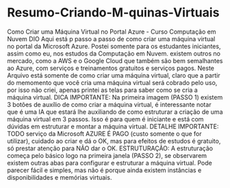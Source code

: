 # Resumo-Criando-M-quinas-Virtuais
Como Criar uma Máquina Virtual no Portal Azure - Curso Computação em Nuvem DIO
Aqui está p passo a passo de como criar uma máquina virtual no portal da Microsoft Azure. Postei somente para os estudantes iniciantes, assim como eu, nos estudos da Computação em Nuvem. existem outros no mercado, como a AWS e o Google Cloud que também são bem semalhantes ao Azure, com serviços e treinamentos gratuitos e serviços pagos. Neste Arquivo está somente de como criar uma máquina virtual, claro que a partir do memomento que você cria uma máquina virtual será cobrado pelo uso, por isso não criei, apenas printei as telas para saber como se cria a máquina virtual. 
DICA IMPORTANTE: Na primeira imagem (PASSO 1) existem 3 botões de auxílio de como criar a máquina virtual, é interessante notar que é uma IA que estará lhe auxiliando de como estruturar a criação de uma máquina virtual em 3 passos. Isso é para quem é iniciante e está com dúvidas em estruturar e montar a máquina virtual. 
DETALHE IMPORTANTE: TODO serviço da Microsoft AZURE É PAGO (custo somente o que for utilizar), cuidado ao criar e dá o OK, mas para efeitos de estudos é gratuito, só prestar atenção para NÃO dar o OK.
ESTRUTURAÇÃO: A estruturação começa pelo básico logo na primeira janela (PASSO 2), se observarem existem outras abas para configurar e estruturar a máquina virtual. Pode parecer fácil e simples, mas não é porque ainda existem instâncias e disponibilidades e memórias virtuais.
